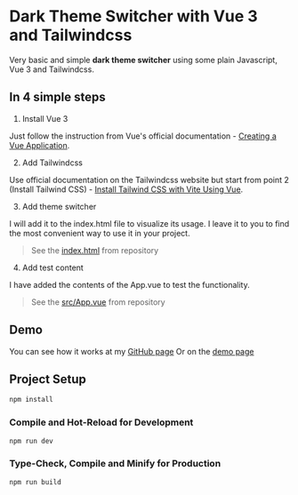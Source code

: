 # Dark Theme Switcher with Vue 3 and Tailwindcss

Very basic and simple **dark theme switcher** using some plain Javascript, Vue 3 and Tailwindcss.

## In 4 simple steps

1. Install Vue 3

Just follow the instruction from Vue's official documentation - [Creating a Vue Application](https://vuejs.org/guide/quick-start.html#creating-a-vue-application).

2. Add Tailwindcss

Use official documentation on the Tailwindcss website but start from point 2 (Install Tailwind CSS) - [Install Tailwind CSS with Vite Using Vue](https://tailwindcss.com/docs/guides/vite#vue).

3. Add theme switcher

I will add it to the index.html file to visualize its usage. I leave it to you to find the most convenient way to use it in your project.
> See the [index.html](https://github.com/howbizarre/vue-tailwindcss-dark-theme-switcher/blob/master/index.html) from repository

4. Add test content

I have added the contents of the App.vue to test the functionality.
> See the [src/App.vue](https://github.com/howbizarre/vue-tailwindcss-dark-theme-switcher/blob/master/src/App.vue) from repository

## Demo

You can see how it works at my [GitHub page](https://bizarre.how/)
Or on the [demo page](https://bizarre.how/dark/)

## Project Setup

```sh
npm install
```

### Compile and Hot-Reload for Development

```sh
npm run dev
```

### Type-Check, Compile and Minify for Production

```sh
npm run build
```
